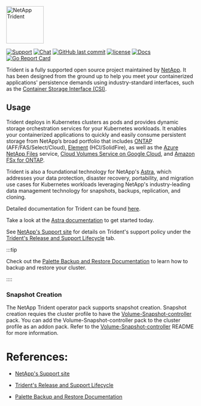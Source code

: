 <img src="logo/trident.png" alt="NetApp Trident" width="100" height="100">

[![Support](https://img.shields.io/badge/support-official-0067C5.svg)](http://mysupport.netapp.com/info/web/ECMLP2619434.html)
[![Chat](https://img.shields.io/badge/chat-slack-4C9689.svg)](http://netapp.io/slack/)
[![GitHub last commit](https://img.shields.io/github/last-commit/netapp/trident.svg)](https://github.com/NetApp/trident/commits)
[![license](https://img.shields.io/github/license/netapp/trident.svg)](LICENSE)
[![Docs](https://img.shields.io/badge/docs-official-0067C5.svg)](https://docs.netapp.com/us-en/trident/index.html)
[![Go Report Card](https://goreportcard.com/badge/github.com/netapp/trident)](https://goreportcard.com/report/github.com/netapp/trident)

Trident is a fully supported open source project maintained by [NetApp](https://www.netapp.com). It has been designed
from the ground up to help you meet your containerized applications' persistence demands using industry-standard
interfaces, such as the [Container Storage Interface (CSI)](https://kubernetes-csi.github.io/docs/introduction.html).

## Usage

Trident deploys in Kubernetes clusters as pods and provides dynamic storage orchestration services for your Kubernetes workloads. It enables your containerized applications to quickly and easily consume persistent storage from NetApp’s broad portfolio that
includes [ONTAP](https://www.netapp.com/data-management/ontap-data-management-software) (AFF/FAS/Select/Cloud), [Element](https://www.netapp.com/data-management/element-software) (HCI/SolidFire), as well as the [Azure NetApp Files](https://cloud.netapp.com/azure-netapp-files)
service, [Cloud Volumes Service on Google Cloud](https://cloud.netapp.com/cloud-volumes-service-for-gcp), and [Amazon FSx for ONTAP](https://cloud.netapp.com/fsx-for-ontap).

Trident is also a foundational technology for NetApp's [Astra](http://cloud.netapp.com/Astra), which addresses your data protection, disaster recovery, portability, and migration use cases for
Kubernetes workloads leveraging NetApp's industry-leading data management technology for snapshots, backups, replication, and cloning.

Detailed documentation for Trident can be found [here](https://docs.netapp.com/us-en/trident/index.html).

Take a look at the [Astra documentation](https://docs.netapp.com/us-en/astra/) to get started today.

See [NetApp's Support site](https://mysupport.netapp.com/site/info/version-support) for details on Trident's support policy under the [Trident's Release and Support Lifecycle](https://mysupport.netapp.com/site/info/trident-support) tab.

:::tip

Check out the [Palette Backup and Restore Documentation](https://docs.spectrocloud.com/clusters/cluster-management/backup-restore/) to learn how to backup and restore your cluster.

::::

### Snapshot Creation

The NetApp Trident operator pack supports snapshot creation. Snapshot creation requies the cluster profile to have the [Volume-Snapshot-controller](https://docs.spectrocloud.com/integrations/packs/?pack=volume-snapshot-controller) pack. You can add the Volume-Snapshot-controller pack to the cluster profile as an addon pack. Refer to the [Volume-Snapshot-controller](https://docs.spectrocloud.com/integrations/packs/?pack=volume-snapshot-controller) README for more information.

# References:

- [NetApp's Support site](https://mysupport.netapp.com/site/info/version-support) 

- [Trident's Release and Support Lifecycle](https://mysupport.netapp.com/site/info/trident-support) 

- [Palette Backup and Restore Documentation](https://docs.spectrocloud.com/clusters/cluster-management/backup-restore/)



